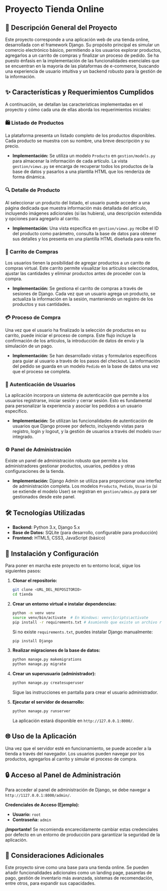 # Proyecto Tienda Online

## 🚀 Descripción General del Proyecto

Este proyecto corresponde a una aplicación web de una tienda online, desarrollada con el framework Django. Su propósito principal es simular un comercio electrónico básico, permitiendo a los usuarios explorar productos, agregarlos a un carrito de compras y finalizar un proceso de pedido. Se ha puesto énfasis en la implementación de las funcionalidades esenciales que se encuentran en la mayoría de las plataformas de e-commerce, buscando una experiencia de usuario intuitiva y un backend robusto para la gestión de la información.

## ✨ Características y Requerimientos Cumplidos

A continuación, se detallan las características implementadas en el proyecto y cómo cada una de ellas aborda los requerimientos iniciales:

### 🛍️ Listado de Productos

La plataforma presenta un listado completo de los productos disponibles. Cada producto se muestra con su nombre, una breve descripción y su precio.

*   **Implementación:** Se utiliza un modelo `Producto` en `gestion/models.py` para almacenar la información de cada artículo. La vista `gestion/views.py` se encarga de recuperar todos los productos de la base de datos y pasarlos a una plantilla HTML que los renderiza de forma dinámica.

### 🔍 Detalle de Producto

Al seleccionar un producto del listado, el usuario puede acceder a una página dedicada que muestra información más detallada del artículo, incluyendo imágenes adicionales (si las hubiera), una descripción extendida y opciones para agregarlo al carrito.

*   **Implementación:** Una vista específica en `gestion/views.py` recibe el ID del producto como parámetro, consulta la base de datos para obtener sus detalles y los presenta en una plantilla HTML diseñada para este fin.

### 🛒 Carrito de Compras

Los usuarios tienen la posibilidad de agregar productos a un carrito de compras virtual. Este carrito permite visualizar los artículos seleccionados, ajustar las cantidades y eliminar productos antes de proceder con la compra.

*   **Implementación:** Se gestiona el carrito de compras a través de sesiones de Django. Cada vez que un usuario agrega un producto, se actualiza la información en la sesión, manteniendo un registro de los productos y sus cantidades.

### 💳 Proceso de Compra

Una vez que el usuario ha finalizado la selección de productos en su carrito, puede iniciar el proceso de compra. Este flujo incluye la confirmación de los artículos, la introducción de datos de envío y la simulación de un pago.

*   **Implementación:** Se han desarrollado vistas y formularios específicos para guiar al usuario a través de los pasos del checkout. La información del pedido se guarda en un modelo `Pedido` en la base de datos una vez que el proceso se completa.

### 👤 Autenticación de Usuarios

La aplicación incorpora un sistema de autenticación que permite a los usuarios registrarse, iniciar sesión y cerrar sesión. Esto es fundamental para personalizar la experiencia y asociar los pedidos a un usuario específico.

*   **Implementación:** Se utilizan las funcionalidades de autenticación de usuarios que Django provee por defecto, incluyendo vistas para registro, login y logout, y la gestión de usuarios a través del modelo `User` integrado.

### ⚙️ Panel de Administración

Existe un panel de administración robusto que permite a los administradores gestionar productos, usuarios, pedidos y otras configuraciones de la tienda.

*   **Implementación:** Django Admin se utiliza para proporcionar una interfaz de administración completa. Los modelos `Producto`, `Pedido`, `Usuario` (si se extiende el modelo User) se registran en `gestion/admin.py` para ser gestionados desde este panel.

## 🛠️ Tecnologías Utilizadas

*   **Backend:** Python 3.x, Django 5.x
*   **Base de Datos:** SQLite (para desarrollo, configurable para producción)
*   **Frontend:** HTML5, CSS3, JavaScript (básico)

## 🚀 Instalación y Configuración

Para poner en marcha este proyecto en tu entorno local, sigue los siguientes pasos:

1.  **Clonar el repositorio:**
    ```bash
    git clone <URL_DEL_REPOSITORIO>
    cd tienda
    ```
2.  **Crear un entorno virtual e instalar dependencias:**
    ```bash
    python -m venv venv
    source venv/bin/activate  # En Windows: venv\Scripts\activate
    pip install -r requirements.txt # Asumiendo que existe un archivo requirements.txt
    ```
    Si no existe `requirements.txt`, puedes instalar Django manualmente:
    ```bash
    pip install Django
    ```
3.  **Realizar migraciones de la base de datos:**
    ```bash
    python manage.py makemigrations
    python manage.py migrate
    ```
4.  **Crear un superusuario (administrador):**
    ```bash
    python manage.py createsuperuser
    ```
    Sigue las instrucciones en pantalla para crear el usuario administrador.

5.  **Ejecutar el servidor de desarrollo:**
    ```bash
    python manage.py runserver
    ```
    La aplicación estará disponible en `http://127.0.0.1:8000/`.

## 🌐 Uso de la Aplicación

Una vez que el servidor esté en funcionamiento, se puede acceder a la tienda a través del navegador. Los usuarios pueden navegar por los productos, agregarlos al carrito y simular el proceso de compra.

## 🔒 Acceso al Panel de Administración

Para acceder al panel de administración de Django, se debe navegar a `http://1127.0.0.1:8000/admin/`.

**Credenciales de Acceso (Ejemplo):**

*   **Usuario:** `root`
*   **Contraseña:** `admin`

**¡Importante!** Se recomienda encarecidamente cambiar estas credenciales por defecto en un entorno de producción para garantizar la seguridad de la aplicación.

## 📝 Consideraciones Adicionales

Este proyecto sirve como una base para una tienda online. Se pueden añadir funcionalidades adicionales como un landing page, pasarelas de pago, gestión de inventario más avanzada, sistemas de recomendación, entre otros, para expandir sus capacidades.